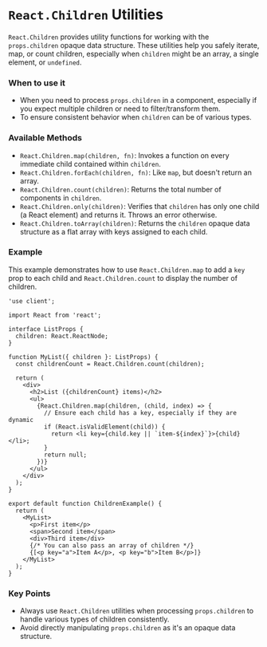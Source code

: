 
# `React.Children` Utilities

`React.Children` provides utility functions for working with the `props.children` opaque data structure. These utilities help you safely iterate, map, or count children, especially when `children` might be an array, a single element, or `undefined`.

### When to use it
-   When you need to process `props.children` in a component, especially if you expect multiple children or need to filter/transform them.
-   To ensure consistent behavior when `children` can be of various types.

### Available Methods
-   `React.Children.map(children, fn)`: Invokes a function on every immediate child contained within `children`.
-   `React.Children.forEach(children, fn)`: Like `map`, but doesn't return an array.
-   `React.Children.count(children)`: Returns the total number of components in `children`.
-   `React.Children.only(children)`: Verifies that `children` has only one child (a React element) and returns it. Throws an error otherwise.
-   `React.Children.toArray(children)`: Returns the `children` opaque data structure as a flat array with keys assigned to each child.

### Example

This example demonstrates how to use `React.Children.map` to add a `key` prop to each child and `React.Children.count` to display the number of children.

```tsx
'use client';

import React from 'react';

interface ListProps {
  children: React.ReactNode;
}

function MyList({ children }: ListProps) {
  const childrenCount = React.Children.count(children);

  return (
    <div>
      <h2>List ({childrenCount} items)</h2>
      <ul>
        {React.Children.map(children, (child, index) => {
          // Ensure each child has a key, especially if they are dynamic
          if (React.isValidElement(child)) {
            return <li key={child.key || `item-${index}`}>{child}</li>;
          }
          return null;
        })}
      </ul>
    </div>
  );
}

export default function ChildrenExample() {
  return (
    <MyList>
      <p>First item</p>
      <span>Second item</span>
      <div>Third item</div>
      {/* You can also pass an array of children */}
      {[<p key="a">Item A</p>, <p key="b">Item B</p>]}
    </MyList>
  );
}
```

### Key Points
-   Always use `React.Children` utilities when processing `props.children` to handle various types of children consistently.
-   Avoid directly manipulating `props.children` as it's an opaque data structure.
